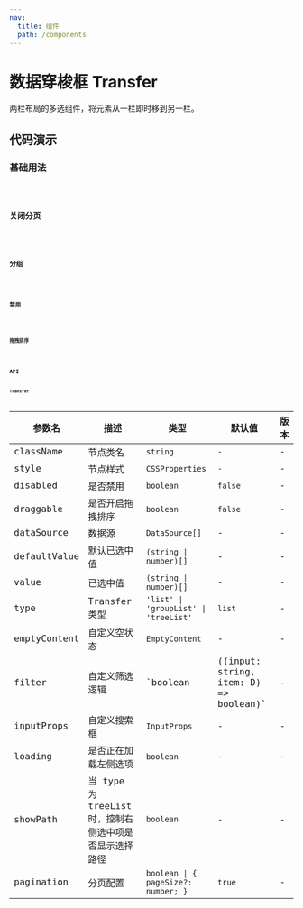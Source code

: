 ```yaml
---
nav:
  title: 组件
  path: /components
---
```


# 数据穿梭框 Transfer

两栏布局的多选组件，将元素从一栏即时移到另一栏。

## 代码演示

### 基础用法

<code src="./__demo__/basic.demo.tsx" />

### 关闭分页

<code src="./__demo__/close-pagination.demo.tsx" />

### 分组

<code src="./__demo__/group.demo.tsx" />

### 禁用

<code src="./__demo__/disabled.demo.tsx" />

### 拖拽排序

<code src="./__demo__/draggable.demo.tsx" />

## API

### Transfer

|参数名|描述|类型|默认值|版本|
|---|---|---|---|---|
|className|节点类名|`string`|`-`|-|
|style|节点样式|`CSSProperties`|`-`|-|
|disabled|是否禁用|`boolean`|`false`|-|
|draggable|是否开启拖拽排序|`boolean`|`false`|-|
|dataSource|数据源|`DataSource[]`|-|-|
|defaultValue|默认已选中值|`(string \| number)[]`|-|-|
|value|已选中值|`(string \| number)[]`|-|-|
|type|Transfer 类型|`'list' \| 'groupList' \| 'treeList'`|`list`|-|
|emptyContent|自定义空状态|`EmptyContent`|-|-|
|filter|自定义筛选逻辑|`boolean | ((input: string, item: D) => boolean)`|-|-|
|inputProps|自定义搜索框|`InputProps`|-|-|
|loading|是否正在加载左侧选项|`boolean`|-|-|
|showPath| 当 type 为treeList时，控制右侧选中项是否显示选择路径|`boolean`|-|-|
|pagination|分页配置|`boolean \| { pageSize?: number; }`|`true`|-|
